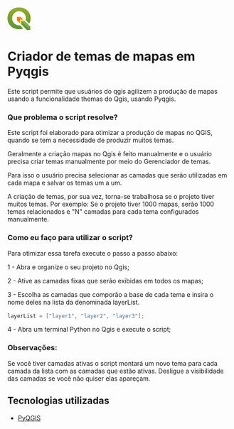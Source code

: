 
![QGIS](/create-themes/assets/qgis.png) 

# Criador de temas de mapas em Pyqgis

Este script permite que usuários do qgis agilizem a produção de mapas usando a funcionalidade themas do Qgis, usando Pyqgis.

### Que problema o script resolve?

Este script foi elaborado para otimizar a produção de mapas no QGIS, quando se tem a necessidade de produzir muitos temas.

Geralmente a criação mapas no Qgis é feito manualmente e o usuário precisa criar temas manualmente por meio do Gerenciador de temas.

Para isso o usuário precisa selecionar as camadas que serão utilizadas em cada mapa e salvar os temas um a um. 

A criação de temas, por sua vez, torna-se trabalhosa se o projeto tiver muitos temas. Por exemplo: Se o projeto tiver 1000 mapas, serão 1000 temas relacionados e "N" camadas para cada tema configurados manualmente.

### Como eu faço para utilizar o script?

Para otimizar essa tarefa execute o passo a passo abaixo:

1 - Abra e organize o seu projeto no Qgis;

2 - Ative as camadas fixas que serão exibidas em todos os mapas;

3 - Escolha as camadas que comporão a base de cada tema e insira o nome deles na lista da  denominada layerList.

```csharp
layerList = ["layer1", "layer2", "layer3"];
```

4 - Abra um terminal Python no Qgis e execute o script;

### Observações:

Se você tiver camadas ativas o script montará um novo tema para cada camada da lista com as camadas que estão ativas. Desligue a visibilidade das camadas se você não quiser elas apareçam.

## Tecnologias utilizadas

- [PyQGIS](https://docs.qgis.org/3.28/en/docs/pyqgis_developer_cookbook/index.html)
